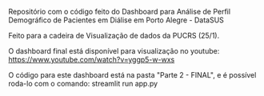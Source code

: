 Repositório com o código feito do Dashboard para Análise de Perfil Demográfico de Pacientes em Diálise em Porto Alegre - DataSUS

Feito para a cadeira de Visualização de dados da PUCRS (25/1).

O dashboard final está disponível para visualização no youtube: https://www.youtube.com/watch?v=yggp5-w-wxs

O código para este dashboard está na pasta "Parte 2 - FINAL", e é possível roda-lo com o comando: streamlit run app.py

